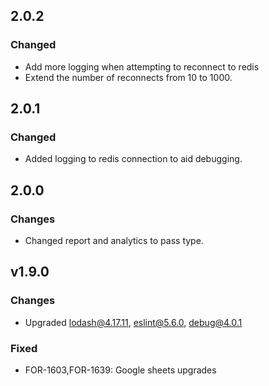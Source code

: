 
## 2.0.2
### Changed
 - Add more logging when attempting to reconnect to redis
 - Extend the number of reconnects from 10 to 1000.

## 2.0.1
### Changed
 - Added logging to redis connection to aid debugging.

## 2.0.0
### Changes
 - Changed report and analytics to pass type.

## v1.9.0
### Changes
 - Upgraded lodash@4.17.11, eslint@5.6.0, debug@4.0.1
 
### Fixed
 - FOR-1603,FOR-1639: Google sheets upgrades
